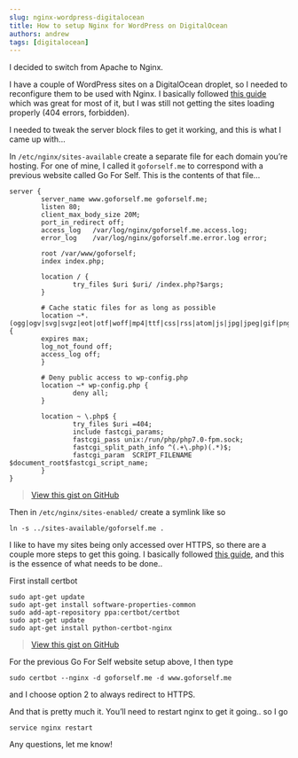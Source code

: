 ```yaml
---
slug: nginx-wordpress-digitalocean
title: How to setup Nginx for WordPress on DigitalOcean
authors: andrew
tags: [digitalocean]
---
```


I decided to switch from Apache to Nginx.

I have a couple of WordPress sites on a DigitalOcean droplet, so I needed to reconfigure them to be used with Nginx. I basically followed [this guide](https://www.digitalocean.com/community/tutorials/how-to-install-wordpress-with-lemp-on-ubuntu-16-04) which was great for most of it, but I was still not getting the sites loading properly (404 errors, forbidden).

I needed to tweak the server block files to get it working, and this is what I came up with...

<!--truncate-->

In `/etc/nginx/sites-available` create a separate file for each domain you’re hosting. For one of mine, I called it `goforself.me` to correspond with a previous website called Go For Self. This is the contents of that file…

```
server {
        server_name www.goforself.me goforself.me;
        listen 80;
        client_max_body_size 20M;
        port_in_redirect off;
        access_log   /var/log/nginx/goforself.me.access.log;
        error_log    /var/log/nginx/goforself.me.error.log error;

        root /var/www/goforself;
        index index.php;

        location / {
                try_files $uri $uri/ /index.php?$args;
        }

        # Cache static files for as long as possible
        location ~*.(ogg|ogv|svg|svgz|eot|otf|woff|mp4|ttf|css|rss|atom|js|jpg|jpeg|gif|png|ico|zip|tgz|gz|rar|bz2|doc|xls|exe|ppt|tar|mid|midi|wav|bmp|rtf|cur)$ {
        expires max;
        log_not_found off;
        access_log off;
        }

        # Deny public access to wp-config.php
        location ~* wp-config.php {
                deny all;
        }

        location ~ \.php$ {
                try_files $uri =404;
                include fastcgi_params;
                fastcgi_pass unix:/run/php/php7.0-fpm.sock;
                fastcgi_split_path_info ^(.+\.php)(.*)$;
                fastcgi_param  SCRIPT_FILENAME $document_root$fastcgi_script_name;
        }
}
```

> [View this gist on GitHub](https://gist.github.com/magician11/aa5f34fb12f267fe11672e6e32fba506)

Then in `/etc/nginx/sites-enabled/` create a symlink like so

`ln -s ../sites-available/goforself.me .`

I like to have my sites being only accessed over HTTPS, so there are a couple more steps to get this going. I basically followed [this guide](https://www.digitalocean.com/community/tutorials/how-to-secure-nginx-with-let-s-encrypt-on-ubuntu-16-04), and this is the essence of what needs to be done..

First install certbot

```
sudo apt-get update
sudo apt-get install software-properties-common
sudo add-apt-repository ppa:certbot/certbot
sudo apt-get update
sudo apt-get install python-certbot-nginx
```

> [View this gist on GitHub](https://gist.github.com/magician11/4be656ba1c8c88708361a73a94c3497d)

For the previous Go For Self website setup above, I then type

`sudo certbot --nginx -d goforself.me -d www.goforself.me`

and I choose option 2 to always redirect to HTTPS.

And that is pretty much it. You’ll need to restart nginx to get it going.. so I go

`service nginx restart`

Any questions, let me know!
